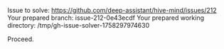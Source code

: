 Issue to solve: https://github.com/deep-assistant/hive-mind/issues/212
Your prepared branch: issue-212-0e43ecdf
Your prepared working directory: /tmp/gh-issue-solver-1758297974630

Proceed.